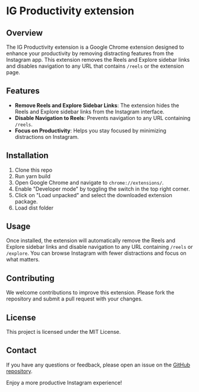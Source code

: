 # IG Productivity extension

## Overview

The IG Productivity extension is a Google Chrome extension designed to enhance your productivity by removing distracting features from the Instagram app. This extension removes the Reels and Explore sidebar links and disables navigation to any URL that contains `/reels` or the extension page.

## Features

- **Remove Reels and Explore Sidebar Links**: The extension hides the Reels and Explore sidebar links from the Instagram interface.
- **Disable Navigation to Reels**: Prevents navigation to any URL containing `/reels`.
- **Focus on Productivity**: Helps you stay focused by minimizing distractions on Instagram.

## Installation

1. Clone this repo
2. Run yarn build
3. Open Google Chrome and navigate to `chrome://extensions/`.
4. Enable "Developer mode" by toggling the switch in the top right corner.
5. Click on "Load unpacked" and select the downloaded extension package.
6. Load dist folder

## Usage

Once installed, the extension will automatically remove the Reels and Explore sidebar links and disable navigation to any URL containing `/reels` or `/explore`. You can browse Instagram with fewer distractions and focus on what matters.

## Contributing

We welcome contributions to improve this extension. Please fork the repository and submit a pull request with your changes.

## License

This project is licensed under the MIT License.

## Contact

If you have any questions or feedback, please open an issue on the [GitHub repository](#).

Enjoy a more productive Instagram experience!

